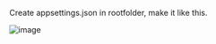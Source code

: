 Create appsettings.json in rootfolder, make it like this.

![image](https://github.com/ZoranDotNet/SchoolSystemApp/assets/128193220/c0f533ae-899a-487c-9d30-d27c8edf17f5)
